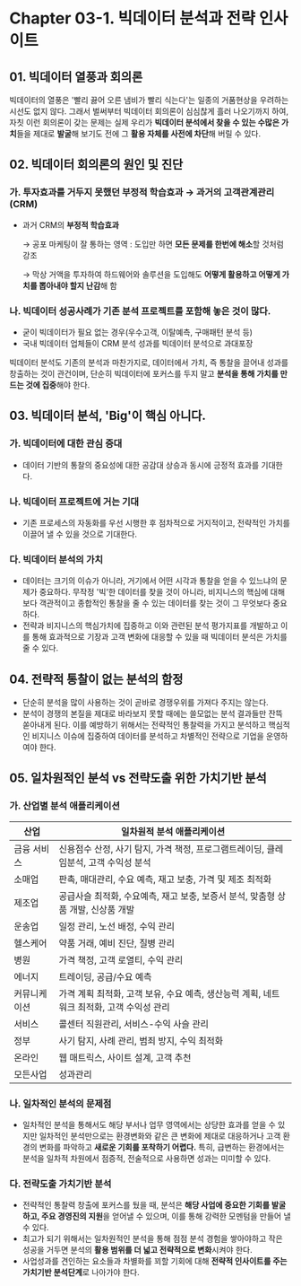 # Chapter 03-1. 빅데이터 분석과 전략 인사이트



## 01. 빅데이터 열풍과 회의론

빅데이터의 열풍은 '빨리 끓어 오른 냄비가 빨리 식는다'는 일종의 거품현상을 우려하는 시선도 없지 않다. 그래서 벌써부터 빅데이터 회의론이 심심찮게 흘러 나오기까지 하여, 자칫 이런 회의론이 갖는 문제는 실제 우리가 **빅데이터 분석에서 찾을 수 있는 수많은 가치**들을 제대로 **발굴**해 보기도 전에 그 **활용 자체를 사전에 차단**해 버릴 수 있다.



## 02. 빅데이터 회의론의 원인 및 진단



### 가. 투자효과를 거두지 못했던 부정적 학습효과 → 과거의 고객관계관리(CRM)

- 과거 CRM의 **부정적 학습효과**

  → 공포 마케팅이 잘 통하는 영역 : 도입만 하면 **모든 문제를 한번에 해소**할 것처럼 강조

  → 막상 거액을 투자하여 하드웨어와 솔루션을 도입해도 **어떻게 활용하고 어떻게 가치를 뽑아내야 할지 난감**해 함



### 나. 빅데이터 성공사례가 **기존 분석 프로젝트를 포함**해 놓은 것이 많다.

- 굳이 빅데이터가 필요 없는 경우(우수고객, 이탈예측, 구매패턴 분석 등)
- 국내 빅데이터 업체들이 CRM 분석 성과를 빅데이터 분석으로 과대포장



빅데이터 분석도 기존의 분석과 마찬가지로, 데이터에서 가치, 즉 통찰을 끌어내 성과를 창출하는 것이 관건이며, 단순히 빅데이터에 포커스를 두지 말고 **분석을 통해 가치를 만드는 것에 집중**해야 한다.



## 03. 빅데이터 분석, 'Big'이 핵심 아니다.



### 가. 빅데이터에 대한 관심 증대

- 데이터 기반의 통찰의 중요성에 대한 공감대 상승과 동시에 긍정적 효과를 기대한다.



### 나. 빅데이터 프로젝트에 거는 기대

- 기존 프로세스의 자동화를 우선 시행한 후 점차적으로 거지적이고, 전략적인 가치를 이끌어 낼 수 있을 것으로 기대한다.



### 다. 빅데이터 분석의 가치

- 데이터는 크기의 이슈가 아니라, 거기에서 어떤 시각과 통찰을 얻을 수 있느냐의 문제가 중요하다. 무작정 '빅'한 데이터를 찾을 것이 아니라, 비지니스의 핵심에 대해 보다 객관적이고 종합적인 통찰을 줄 수 있는 데이터를 찾는 것이 그 무엇보다 중요하다.
- 전략과 비지니스의 핵심가치에 집중하고 이와 관련된 분석 평가지표를 개발하고 이를 통해 효과적으로 기장과 고객 변화에 대응할 수 있을 때 빅데이터 분석은 가치를 줄 수 있다.



## 04. 전략적 통찰이 없는 분석의 함정

- 단순히 분석을 많이 사용하는 것이 곧바로 경쟁우위를 가져다 주지는 않는다.
- 분석이 경쟁의 본질을 제대로 바라보지 못할 때에는 쓸모없는 분석 결과들만 잔뜩 쏟아내게 된다. 이를 예방하기 위해서는 전략적인 통찰력을 가지고 분석하고 핵심적인 비지니스 이슈에 집중하여 데이터를 분석하고 차별적인 전략으로 기업을 운영하여야 한다.



## 05. 일차원적인 분석 vs 전략도출 위한 가치기반 분석



### 가. 산업별 분석 애플리케이션

| 산업         | 일차원적 분석 애플리케이션                                   |
| ------------ | ------------------------------------------------------------ |
| 금융 서비스  | 신용점수 산정, 사기 탐지, 가격 책정, 프로그램트레이딩, 클레임분석, 고객 수익성 분석 |
| 소매업       | 판촉, 매대관리, 수요 예측, 재고 보충, 가격 및 제조 최적화    |
| 제조업       | 공급사슬 최적화, 수요예측, 재고 보충, 보증서 분석, 맞춤형 상품 개발, 신상품 개발 |
| 운송업       | 일정 관리, 노선 배정, 수익 관리                              |
| 헬스케어     | 약품 거래, 예비 진단, 질병 관리                              |
| 병원         | 가격 책정, 고객 로열티, 수익 관리                            |
| 에너지       | 트레이딩, 공급/수요 예측                                     |
| 커뮤니케이션 | 가격 계획 최적화, 고객 보유, 수요 예측, 생산능력 계획, 네트워크 최적화, 고객 수익성 관리 |
| 서비스       | 콜센터 직원관리, 서비스-수익 사슬 관리                       |
| 정부         | 사기 탐지, 사례 관리, 범죄 방지, 수익 최적화                 |
| 온라인       | 웹 매트릭스, 사이트 설계, 고객 추천                          |
| 모든사업     | 성과관리                                                     |



### 나. 일차적인 분석의 문제점

- 일차적인 분석을 통해서도 해당 부서나 업무 영역에서는 상당한 효과를 얻을 수 있지만 일차적인 분석만으로는 환경변화와 같은 큰 변화에 제대로 대응하거나 고객 환경의 변화를 파악하고 **새로운 기회를 포착하기 어렵다.** 특히, 급변하는 환경에서는 분석을 일차적 차원에서 점증적, 전술적으로 사용하면 성과는 미미할 수 있다.



### 다. 전략도출 가치기반 분석

- 전략적인 통찰력 창출에 포커스를 뒀을 때, 분석은 **해당 사업에 중요한 기회를 발굴하고, 주요 경영진의 지원**을 얻어낼 수 있으며, 이를 통해 강력한 모멘텀을 만들어 낼 수 있다.
- 최고가 되기 위해서는 일차원적인 분석을 통해 점점 분석  경험을 쌓아야하고 작은 성공을 거두면 분석의 **활용 범위를 더 넓고 전략적으로 변화**시켜야 한다.
- 사업성과를 견인하는 요소들과 차별화를 꾀할 기회에 대해 **전략적 인사이트를 주는 가치기반 분석단계**로 나아가야 한다.

